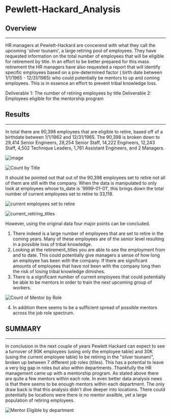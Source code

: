 # Pewlett-Hackard_Analysis

## Overview
----------------------------------------------------------
HR managers at Pewlett-Hackard are concerend with what they call the upcoming 'silver tsunami', a large retiring pool of employees.  They have requested information on the total number of employees that will be eligible for retirement by title.  In an effort to be better prepared for this mass retirement the HR managers have also requested a report that will identify specific employees based on a pre-determined factor ( birth date between 1/1/1965 - 12/31/1965) who could potentially be mentors to up and coming employees.  This is in essence an effort to prevent tribal knowledge loss. 

Deliverable 1: The number of retiring employees by title
Deliverable 2: Employees eligible for the mentorship program


## Results
---------------------------------------------------------
In total there are 90,398 employees that are eligible to retire, based off of a birthdate between 1/1/1962 and 12/31/1965.  The 90,398 is broken down to 29,414 Senior Engineers, 28,254 Senior Staff, 14,222 Engineers, 12,243 Staff, 4,502 Technique Leaders, 1,761 Assistant Engineers, and 2 Managers.  

![image](https://user-images.githubusercontent.com/90973718/140632733-77daf28b-8498-4cbd-938c-16a3abf09e3e.png)

![Count by Title ](https://user-images.githubusercontent.com/90973718/140680737-1a4e95fc-5789-430a-b192-9d08a9113b93.png)

It should be pointed out that out of the 90,398 employees set to retire not all of them are still with the company.  When the data is manipulated to only look at employees whose to_date is '9999-01-01', this brings down the total number of current employees set to retire to 33,118.

![current employees set to retire](https://user-images.githubusercontent.com/90973718/140680794-8a21b3c7-98cf-476c-92ac-3c7636e8ffb0.png)

![current_retiring_titles](https://user-images.githubusercontent.com/90973718/140680820-fb3ad7c8-3c17-4564-b8ba-43b9e2818173.png)

However, using the original data four major points can be concluded. 
1. There indeed is a large number of employees that are set to retire in the coming years.  Many of these employees are of the senior level resulting in a possible loss of tribal knowledge.
2. Looking at the retirement_titles you are able to see the employment from and to date.  This could potentially give managers a sense of how long an employee has been with the company.  If there are significant amounts of employees that have not been with the company long then the risk of losing tribal knowledge dimishes.  
3. There is a significant number of current employees that could potentially be able to be mentors in order to train the next upcoming group of workers. 

![Count of Mentor by Role](https://user-images.githubusercontent.com/90973718/140681454-1a52b17d-8bde-4bc0-ba0d-dfdd8832eba1.png)

4. In addition there seems to be a sufficient spread of possible mentors across the job role spectrum.  

## SUMMARY

-------------------------------------------------------------------------------------------------------------
In conclusion in the next couple of years Pewlett Hackard can expect to see a turnover of 90K employees (using only the employee table) and 30K (using the current employee table) to be retiring in the "silver tsunami", broken up between 7 different job roles (titles).  This has a potential to leave a very big gap in roles but also within departments.  Thankfully the HR management came up with a mentorship program.  As stated above there are quite a few mentors within each role.  In even better data analysis news is that there seems to be enough mentors within each department.  The only draw back is that this analysis didn't dive deeper into locations.  There could potentially be locations were there is no mentor availble, yet a large population of retiring employees. 

![Mentor Eligible by department](https://user-images.githubusercontent.com/90973718/140683511-a186b191-29bc-4c39-8da8-b182d4d876fc.png)








